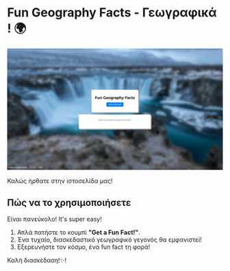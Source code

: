 # Fun Geography Facts - Γεωγραφικά ! 🌍

![Fun Geography Facts Screenshot](image.png)

Καλώς ήρθατε στην ιστοσελίδα μας!

## Πώς να το χρησιμοποιήσετε

Είναι πανεύκολο! It's super easy!

1.  Απλά πατήστε το κουμπί **"Get a Fun Fact!"**.
2.  Ένα τυχαίο, διασκεδαστικό γεωγραφικό γεγονός θα εμφανιστεί!
3.  Εξερευνήστε τον κόσμο, ένα fun fact τη φορά!

Καλή διασκέδαση!✨!